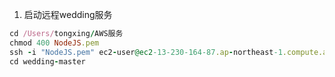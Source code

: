 1. 启动远程wedding服务
```ruby
cd /Users/tongxing/AWS服务
chmod 400 NodeJS.pem
ssh -i "NodeJS.pem" ec2-user@ec2-13-230-164-87.ap-northeast-1.compute.amazonaws.com
cd wedding-master
```